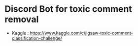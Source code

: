 # Discord Bot for toxic comment removal

- Kaggle : https://www.kaggle.com/c/jigsaw-toxic-comment-classification-challenge/
